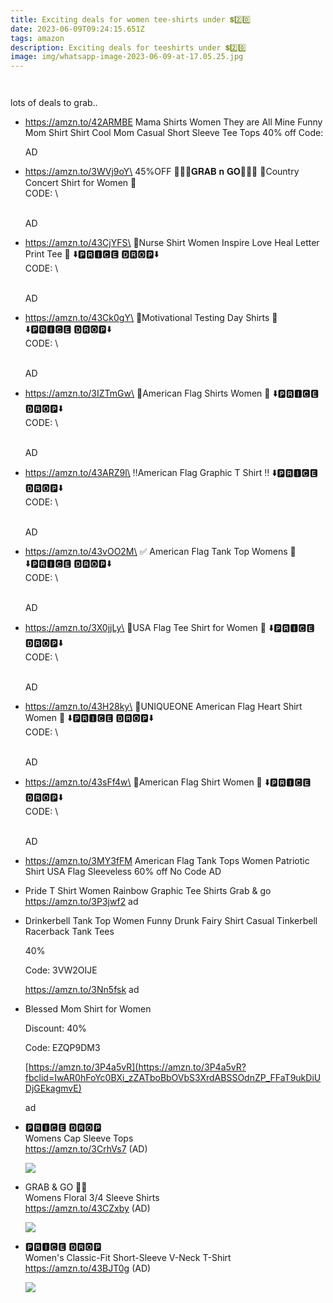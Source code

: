 ```yaml
---
title: Exciting deals for women tee-shirts under 💲2️⃣0️⃣
date: 2023-06-09T09:24:15.651Z
tags: amazon
description: Exciting deals for teeshirts under 💲2️⃣0️⃣
image: img/whatsapp-image-2023-06-09-at-17.05.25.jpg
---
```

![]()

![]()

l﻿ots of deals to grab..

* https://amzn.to/42ARMBE
  Mama Shirts Women They are All Mine Funny Mom Shirt Shirt Cool Mom Casual Short Sleeve Tee Tops
  40% off
  Code:

  AD
* https://amzn.to/3WVj9oY\
  45%OFF  🏃🏃‍♀️𝐆𝐑𝐀𝐁 𝐧 𝐆𝐎🏃🏃‍♀️
  👕Country Concert Shirt for Women 👕\
  CODE: \

  \
  A﻿D
* https://amzn.to/43CjYFS\
  👕Nurse Shirt Women Inspire Love Heal Letter Print Tee 👕
  ⬇️🅿🆁🅸🅲🅴 🅳🆁🅾🅿⬇️\
  C﻿ODE: \

  \
  A﻿D
* https://amzn.to/43Ck0gY\
  👕Motivational Testing Day Shirts 👕
  ⬇️🅿🆁🅸🅲🅴 🅳🆁🅾🅿⬇️\
  C﻿ODE: \

  \
  A﻿D
* https://amzn.to/3IZTmGw\
  👕American Flag Shirts Women  👕
  ⬇️🅿🆁🅸🅲🅴 🅳🆁🅾🅿⬇️\
  C﻿ODE: \

  \
  A﻿D
* https://amzn.to/43ARZ9l\
  ‼️American Flag Graphic T Shirt ‼️
  ⬇️🅿🆁🅸🅲🅴 🅳🆁🅾🅿⬇️\
  C﻿ODE: \

  \
  A﻿D
* https://amzn.to/43vOO2M\
  ✅ American Flag Tank Top Womens 👕
  ⬇️🅿🆁🅸🅲🅴 🅳🆁🅾🅿⬇️\
  C﻿ODE: \

  \
  A﻿D
* https://amzn.to/3X0jjLy\
  👕USA Flag Tee Shirt for Women 👕
  ⬇️🅿🆁🅸🅲🅴 🅳🆁🅾🅿⬇️\
  C﻿ODE: \

  \
  A﻿D
* https://amzn.to/43H28ky\
  👕UNIQUEONE American Flag Heart Shirt Women 👕
  ⬇️🅿🆁🅸🅲🅴 🅳🆁🅾🅿⬇️\
  C﻿ODE: \

  \
  A﻿D
* https://amzn.to/43sFf4w\
  🎀American Flag Shirt Women 🎀
  ⬇️🅿🆁🅸🅲🅴 🅳🆁🅾🅿⬇️\
  C﻿ODE: \

  \
  A﻿D
* https://amzn.to/3MY3fFM
  American Flag Tank Tops Women Patriotic Shirt USA Flag Sleeveless  60% off
  No Code
  AD
* Pride T Shirt Women Rainbow Graphic Tee Shirts  Grab & go https://amzn.to/3P3jwf2 ad 
* Drinkerbell Tank Top Women Funny Drunk Fairy Shirt Casual Tinkerbell Racerback Tank Tees

  40%

  Code: 3VW2OIJE

  https://amzn.to/3Nn5fsk ad 
* Blessed Mom Shirt for Women

  Discount: 40% 

  Code: EZQP9DM3

  [https://amzn.to/3P4a5vR](https://amzn.to/3P4a5vR?fbclid=IwAR0hFoYc0BXi_zZATboBbOVbS3XrdABSSOdnZP_FFaT9ukDiUDjGEkagmvE)

  ad
* <!--StartFragment-->

  🅿🆁🅸🅲🅴 🅳🆁🅾🅿\
  Womens Cap Sleeve Tops\
  <https://amzn.to/3CrhVs7> (AD)

  <!--EndFragment--><!--StartFragment-->

  ![](https://m.media-amazon.com/images/I/61Uv5Y+nd9L._AC_UL1500_.jpg)

  <!--EndFragment-->
* <!--StartFragment-->

  GRAB & GO 🏃🏃\
  Womens Floral 3/4 Sleeve Shirts\
  <https://amzn.to/43CZxby> (AD)

  <!--EndFragment--><!--StartFragment-->

  ![](https://m.media-amazon.com/images/I/81S4J+xetrL._AC_UL1500_.jpg)

  <!--EndFragment-->
* <!--StartFragment-->

  🅿🆁🅸🅲🅴 🅳🆁🅾🅿\
  Women's Classic-Fit Short-Sleeve V-Neck T-Shirt\
  <https://amzn.to/43BJT0g> (AD)

  <!--EndFragment--><!--StartFragment-->

  ![](https://m.media-amazon.com/images/I/61VXOrqsTyS._AC_UL1500_.jpg)

  <!--EndFragment-->

  ![]()